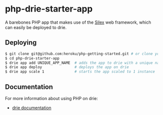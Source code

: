 # php-drie-starter-app

A barebones PHP app that makes use of the [Silex](http://silex.sensiolabs.org/) web framework, which can easily be deployed to drie.

## Deploying

```sh
$ git clone git@github.com:heroku/php-getting-started.git # or clone your own fork
$ cd php-drie-starter-app
$ drie app add UNIQUE_APP_NAME  # adds the app to drie with a unique name
$ drie app deploy               # deploys the app on drie 
$ drie app scale 1              # starts the app scaled to 1 instance
```

## Documentation

For more information about using PHP on drie:

- [drie documentation](http://docs.drie.co/docs)
